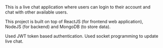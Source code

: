 This is a live chat application where users can login to their account and chat with other available users.

This project is built on top of ReactJS (for frontend web application), NodeJS (for backend) and MongoDB (to store data).

Used JWT token based authentication.
Used socket programming to update live chat.
